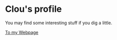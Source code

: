 # Clou's profile

You may find some interesting stuff if you dig a little.

[To my Webpage](https://clotildelevou.github.io/)
